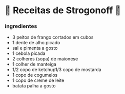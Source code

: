 # :chicken:  Receitas de Strogonoff :chicken:

### ingredientes





- 3 peitos de frango cortados em cubos
- 1 dente de alho picado
- sal e pimenta a gosto
- 1 cebola picada
- 2 colheres (sopa) de maionese
- 1 colher de manteiga
- 1/2 copo de ketchup1/3 copo de mostarda
- 1 copo de cogumelos
- 1 copo de creme de leite
- batata palha a gosto



